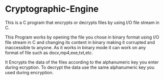 # Cryptographic-Engine
This is a C program that encrypts or decrypts files by using I/O file stream in C.

This Program works by opening the file you chose in binary format using I/O file stream in C and changing its content in binary making it corrupted and inaccessible to anyone.
As it works in binary mode it can work on any format of file such as docx,mp4,exe,txt,etc.

It Encrypts the data of the files according to the alphanumeric key you enter during ecryption.
To decrypt the data use the same alphanumeric key you used during encryption.
